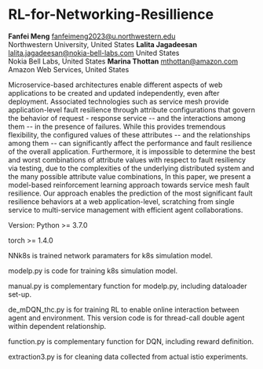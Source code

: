 # RL-for-Networking-Resillience
**Fanfei Meng**	fanfeimeng2023@u.northwestern.edu		
Northwestern University, United States
**Lalita Jagadeesan**	lalita.jagadeesan@nokia-bell-labs.com	United States	
Nokia Bell Labs, United States
**Marina Thottan**	mthottan@amazon.com
Amazon Web Services, United States

Microservice-based architectures enable different aspects of web applications to be created and updated independently, even after deployment. Associated technologies such as service mesh provide application-level fault resilience through attribute configurations that govern the behavior of request - response service -- and the interactions among them -- in the presence of failures. While this provides tremendous flexibility, the configured values of these attributes -- and the relationships among them -- can significantly affect the performance and fault resilience of the overall application. Furthermore, it is impossible to determine the best and worst combinations of attribute values with respect to fault resiliency via testing, due to the complexities of the underlying distributed system and the many possible attribute value combinations,  In this paper, we present a model-based reinforcement learning approach towards  service mesh fault resilience.  Our approach enables the prediction of the most significant fault resilience behaviors at a web application-level, scratching from single service to multi-service management with efficient agent collaborations.

Version:
Python >= 3.7.0

torch >= 1.4.0

NNk8s is trained network paramaters for k8s simulation model.

modelp.py is code for training k8s simulation model.

manual.py is complementary function for modelp.py, including dataloader set-up.

de_mDQN_thc.py is for training RL to enable online interaction between agent and environment. This version code is for thread-call double agent within dependent relationship.

function.py is complementary function for DQN, including reward definition.

extraction3.py is for cleaning data collected from actual istio experiments.
